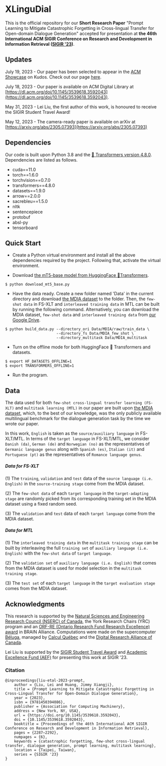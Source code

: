 # XLinguDial
This is the official repository for our **Short Research Paper** "Prompt Learning to Mitigate Catastrophic Forgetting in Cross-lingual Transfer for Open-domain Dialogue Generation" accepted for presentation at **the 46th International ACM SIGIR Conference on Research and Development in Information Retrieval ([SIGIR '23](https://sigir.org/sigir2023/))**.

## Updates

July 19, 2023 - Our paper has been selected to appear in the [ACM Showcase](https://www.growkudos.com/showcase/publishers/acm?utm_medium=email&utm_source=transactional&utm_campaign=acm-n2-1) on Kudos. Check out our page [here](https://www.growkudos.com/publications/10.1145%25252F3539618.3592043/reader).

July 18, 2023 - Our paper is available on ACM Digital Library at [https://dl.acm.org/doi/10.1145/3539618.3592043](https://dl.acm.org/doi/10.1145/3539618.3592043).

May 31, 2023 - Lei Liu, the first author of this work, is honoured to receive the SIGIR Student Travel Award!

May 12, 2023 - The camera-ready paper is available on arXiv at [https://arxiv.org/abs/2305.07393](https://arxiv.org/abs/2305.07393)

## Dependencies
Our code is built upon Python 3.8 and the [🤗 Transformers version 4.8.0](https://github.com/huggingface/transformers/tree/v4.8.0). Dependencies are listed as follows.
- cuda==11.0
- torch==1.6.0
- torchvision==0.7.0
- transformers==4.8.0
- datasets==1.9.0
- arrow==2.0.0
- sacrebleu==1.5.0
- nltk
- sentencepiece
- protobuf
- absl-py
- tensorboard


## Quick Start
- Create a Python virtual environment and install all the above dependencies required by the project. Following that, activate the virtual environment.

- Download [the mT5-base model from HuggingFace 🤗Transformers](https://huggingface.co/google/mt5-base).
```
$ python download_mt5_base.py
```

- Have the data ready. Create a new folder named 'Data' in the current directory and download [the MDIA dataset](https://github.com/DoctorDream/mDIA/blob/master/datasets) to the folder. Then, the `few-shot data` in FS-XLT and `interleaved training data` in MTL can be built by running the following command. Alternatively, you can download the MDIA dataset, `few-shot data` and `interleaved training data` from [our Google Drive](https://drive.google.com/file/d/1Mv_f5EpKOU3RO-vnC3E9vlZXNqXh5b95/view?usp=sharing).
```
$ python build_data.py --directory_ori Data/MDIA/raw/train_data \
                       --directory_fs Data/MDIA_few_shot \
                       --directory_multitask Data/MDIA_multitask
```

- Turn on the offline mode for both HuggingFace 🤗 Transformers and datasets.
```
$ export HF_DATASETS_OFFLINE=1
$ export TRANSFORMERS_OFFLINE=1
```

- Run the program.

## Data

The data used for both `few-shot cross-lingual transfer learning (FS-XLT)` and `multitask learning (MTL)` in our paper are built upon [the MDIA dataset](https://github.com/DoctorDream/mDIA/blob/master/datasets), which, to the best of our knowledge, was the only publicly available multilingual benchmark for the dialogue generation task by the time we wrote our paper.

In this work, `English` is taken as the `source/auxiliary language` in FS-XLT/MTL. In terms of the `target language` in FS-XLT/MTL, we consider `Danish (da)`, `German (de)` and `Norwegian (no)` as the representatives of `Germanic language genus` along with `Spanish (es)`, `Italian (it)` and `Portuguese (pt)` as the representatives of `Romance language genus`.

##### Data for FS-XLT
(1) The `training`, `validation` and `test` data of the `source language (i.e. English)` in the `source-training stage` come from the MDIA dataset.

(2) The `few-shot data` of each `target language` in the `target-adapting stage` are randomly picked from its corresponding training set in the MDIA dataset using a fixed random seed.

(3) The `validation` and `test` data of each `target language` come from the MDIA dataset.

##### Data for MTL
(1) The `interleaved training data` in the `multitask training stage` can be built by interleaving the full `training set` of `auxiliary language (i.e. English)` with the `few-shot data` of `target language`.

(2) The `validation set` of `auxiliary language (i.e. English)` that comes from the MDIA dataset is used for model selection in the `multitask training stage`.

(3) The `test set` of each `target language` in the `target evaluation stage` comes from the MDIA dataset.


## Acknowledgments
This research is supported by the [Natural Sciences and Engineering Research Council (NSERC) of Canada](https://www.nserc-crsng.gc.ca/index_eng.asp), the York Research Chairs (YRC) program and an [ORF-RE (Ontario Research Fund Research Excellence) award](https://www.ontario.ca/page/ontario-research-fund-research-excellence) in BRAIN Alliance. Computations were made on the supercomputer [Béluga](https://www.calculquebec.ca/en/communiques/beluga-a-supercomputer-for-science-2/), managed by [Calcul Québec](https://www.calculquebec.ca/en/) and the [Digital Research Alliance of Canada](https://alliancecan.ca/en).

Lei Liu is supported by the [SIGIR Student Travel Award](https://sigir.org/general-information/travel-grants/) and [Academic Excellence Fund (AEF)](https://www.yorku.ca/gradstudies/students/current-students/awards-and-scholarships/other-funding-sources/academic-excellence-fund/) for presenting this work at SIGIR '23.

### Citation
```
@inproceedings{liu-etal-2023-prompt,
    author = {Liu, Lei and Huang, Jimmy Xiangji},
    title = {Prompt Learning to Mitigate Catastrophic Forgetting in Cross-Lingual Transfer for Open-Domain Dialogue Generation},
    year = {2023},
    isbn = {9781450394086},
    publisher = {Association for Computing Machinery},
    address = {New York, NY, USA},
    url = {https://doi.org/10.1145/3539618.3592043},
    doi = {10.1145/3539618.3592043},
    booktitle = {Proceedings of the 46th International ACM SIGIR Conference on Research and Development in Information Retrieval},
    pages = {2287–2292},
    numpages = {6},
    keywords = {catastrophic forgetting, few-shot cross-lingual transfer, dialogue generation, prompt learning, multitask learning},
    location = {Taipei, Taiwan},
    series = {SIGIR '23}
}
```
